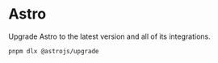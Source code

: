 # Astro

Upgrade Astro to the latest version and all of its integrations.

```console
pnpm dlx @astrojs/upgrade
```
